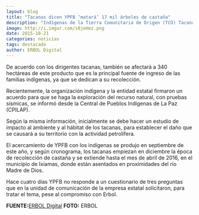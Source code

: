 ```yaml
---
layout: blog
title: "Tacanas dicen YPFB ‘matará’ 17 mil árboles de castaña"
description: "Indígenas de la Tierra Comunitaria de Origen (TCO) Tacana II del norte del departamento de La Paz, denunciaron que Yacimientos Petrolífereos Fiscales Bolivianos (YPFB) acabará con 17 mil árboles de castaña, con la posible exploración de petróleo en su territorio."
image: http://i.imgur.com/s8jeHez.png
date: 2015-10-21
categories: noticias
tags: destacado
author: ERBOL Digital
---
```


De acuerdo con los dirigentes tacanas, también se afectará a 340 hectáreas de este producto que es la principal fuente de ingreso de las familias indígenas, ya que se dedican a su recolección.

Recientemente, la organización indígena y la entidad estatal firmaron un acuerdo para que se haga la exploración del recurso natural, con pruebas sísmicas, se informó desde la Central de Pueblos Indígenas de La Paz (CPILAP).

Según la misma información, inicialmente se debe hacer un estudio de impacto al ambiente y al hábitat de los tacanas, para establecer el daño que se causará a su territorio con la actividad petrolífera.

El acercamiento de YPFB con los indígenas se produjo en septiembre de este año, y según cronograma, los tacanas empiezan en diciembre la época de recolección de castaña y se extiende hasta el mes de abril de 2016, en el municipio de Ixiamas, donde están asentados en proximidades del río Madre de Dios.

Hace cuatro días YPFB no responde a un cuestionario de tres preguntas que en la unidad de comunicación de la empresa estatal solicitaron, para tratar el tema, pese al compromiso con Erbol.

<b>FUENTE:</b>[ERBOL Digital](http://www.erbol.com.bo/noticia/indigenas/19102015/tacanas_dicen_ypfb_matara_17_mil_arboles_de_castana)
<b>FOTO:</b> ERBOL
